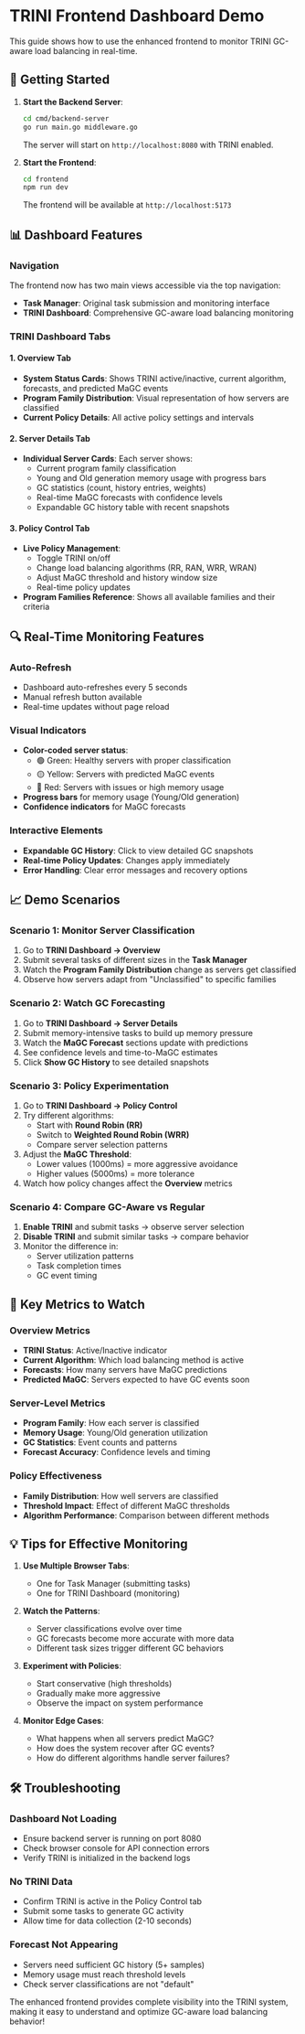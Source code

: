 # TRINI Frontend Dashboard Demo

This guide shows how to use the enhanced frontend to monitor TRINI GC-aware load balancing in real-time.

## 🚀 Getting Started

1. **Start the Backend Server**:

   ```bash
   cd cmd/backend-server
   go run main.go middleware.go
   ```

   The server will start on `http://localhost:8080` with TRINI enabled.

2. **Start the Frontend**:
   ```bash
   cd frontend
   npm run dev
   ```
   The frontend will be available at `http://localhost:5173`

## 📊 Dashboard Features

### Navigation

The frontend now has two main views accessible via the top navigation:

- **Task Manager**: Original task submission and monitoring interface
- **TRINI Dashboard**: Comprehensive GC-aware load balancing monitoring

### TRINI Dashboard Tabs

#### 1. Overview Tab

- **System Status Cards**: Shows TRINI active/inactive, current algorithm, forecasts, and predicted MaGC events
- **Program Family Distribution**: Visual representation of how servers are classified
- **Current Policy Details**: All active policy settings and intervals

#### 2. Server Details Tab

- **Individual Server Cards**: Each server shows:
  - Current program family classification
  - Young and Old generation memory usage with progress bars
  - GC statistics (count, history entries, weights)
  - Real-time MaGC forecasts with confidence levels
  - Expandable GC history table with recent snapshots

#### 3. Policy Control Tab

- **Live Policy Management**:
  - Toggle TRINI on/off
  - Change load balancing algorithms (RR, RAN, WRR, WRAN)
  - Adjust MaGC threshold and history window size
  - Real-time policy updates
- **Program Families Reference**: Shows all available families and their criteria

## 🔍 Real-Time Monitoring Features

### Auto-Refresh

- Dashboard auto-refreshes every 5 seconds
- Manual refresh button available
- Real-time updates without page reload

### Visual Indicators

- **Color-coded server status**:
  - 🟢 Green: Healthy servers with proper classification
  - 🟡 Yellow: Servers with predicted MaGC events
  - 🔴 Red: Servers with issues or high memory usage
- **Progress bars** for memory usage (Young/Old generation)
- **Confidence indicators** for MaGC forecasts

### Interactive Elements

- **Expandable GC History**: Click to view detailed GC snapshots
- **Real-time Policy Updates**: Changes apply immediately
- **Error Handling**: Clear error messages and recovery options

## 📈 Demo Scenarios

### Scenario 1: Monitor Server Classification

1. Go to **TRINI Dashboard → Overview**
2. Submit several tasks of different sizes in the **Task Manager**
3. Watch the **Program Family Distribution** change as servers get classified
4. Observe how servers adapt from "Unclassified" to specific families

### Scenario 2: Watch GC Forecasting

1. Go to **TRINI Dashboard → Server Details**
2. Submit memory-intensive tasks to build up memory pressure
3. Watch the **MaGC Forecast** sections update with predictions
4. See confidence levels and time-to-MaGC estimates
5. Click **Show GC History** to see detailed snapshots

### Scenario 3: Policy Experimentation

1. Go to **TRINI Dashboard → Policy Control**
2. Try different algorithms:
   - Start with **Round Robin (RR)**
   - Switch to **Weighted Round Robin (WRR)**
   - Compare server selection patterns
3. Adjust the **MaGC Threshold**:
   - Lower values (1000ms) = more aggressive avoidance
   - Higher values (5000ms) = more tolerance
4. Watch how policy changes affect the **Overview** metrics

### Scenario 4: Compare GC-Aware vs Regular

1. **Enable TRINI** and submit tasks → observe server selection
2. **Disable TRINI** and submit similar tasks → compare behavior
3. Monitor the difference in:
   - Server utilization patterns
   - Task completion times
   - GC event timing

## 🎯 Key Metrics to Watch

### Overview Metrics

- **TRINI Status**: Active/Inactive indicator
- **Current Algorithm**: Which load balancing method is active
- **Forecasts**: How many servers have MaGC predictions
- **Predicted MaGC**: Servers expected to have GC events soon

### Server-Level Metrics

- **Program Family**: How each server is classified
- **Memory Usage**: Young/Old generation utilization
- **GC Statistics**: Event counts and patterns
- **Forecast Accuracy**: Confidence levels and timing

### Policy Effectiveness

- **Family Distribution**: How well servers are classified
- **Threshold Impact**: Effect of different MaGC thresholds
- **Algorithm Performance**: Comparison between different methods

## 💡 Tips for Effective Monitoring

1. **Use Multiple Browser Tabs**:

   - One for Task Manager (submitting tasks)
   - One for TRINI Dashboard (monitoring)

2. **Watch the Patterns**:

   - Server classifications evolve over time
   - GC forecasts become more accurate with more data
   - Different task sizes trigger different GC behaviors

3. **Experiment with Policies**:

   - Start conservative (high thresholds)
   - Gradually make more aggressive
   - Observe the impact on system performance

4. **Monitor Edge Cases**:
   - What happens when all servers predict MaGC?
   - How does the system recover after GC events?
   - How do different algorithms handle server failures?

## 🛠️ Troubleshooting

### Dashboard Not Loading

- Ensure backend server is running on port 8080
- Check browser console for API connection errors
- Verify TRINI is initialized in the backend logs

### No TRINI Data

- Confirm TRINI is active in the Policy Control tab
- Submit some tasks to generate GC activity
- Allow time for data collection (2-10 seconds)

### Forecast Not Appearing

- Servers need sufficient GC history (5+ samples)
- Memory usage must reach threshold levels
- Check server classifications are not "default"

The enhanced frontend provides complete visibility into the TRINI system, making it easy to understand and optimize GC-aware load balancing behavior!
